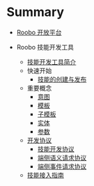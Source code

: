 # Summary

* [Roobo 开放平台](README.md)

* Roobo 技能开发工具
  * [技能开发工具简介](2-RosAiDocument/1-SkillsKit/platform-introduction.md)
  * 快速开始
    * [技能的创建与发布](2-RosAiDocument/1-SkillsKit/getting-started/creat-and-publish.md)
  * 重要概念
    * [意图](2-RosAiDocument/1-SkillsKit/important-concept/intent.md)
    * [模板](2-RosAiDocument/1-SkillsKit/important-concept/template.md)
    * [子模板](2-RosAiDocument/1-SkillsKit/important-concept/subtemplate.md)
    * [实体](2-RosAiDocument/1-SkillsKit/important-concept/entity.md)
    * [参数](2-RosAiDocument/1-SkillsKit/important-concept/slot.md)
  * [开发协议](3-ApiReference/README.md)
    * [技能开发协议](3-ApiReference/rosai-skills-development-protocol.md)
    * [端侧语义请求协议](3-ApiReference/rosai-client-development-protocol-intent.md)
    * [端侧事件请求协议](3-ApiReference/rosai-client-development-protocol-event.md)
  * [技能接入指南](https://github.com/roobo/docs/tree/master/Bot/4-SkillDocument)
